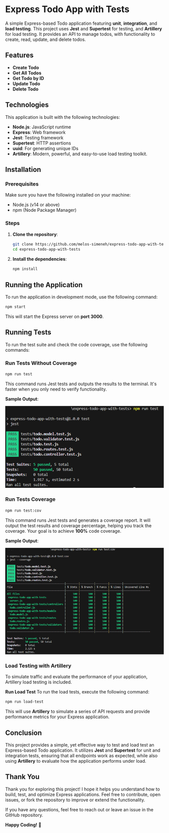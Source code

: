 # Express Todo App with Tests

A simple Express-based Todo application featuring **unit**, **integration**, and **load testing**. This project uses **Jest** and **Supertest** for testing, and **Artillery** for load testing. It provides an API to manage todos, with functionality to create, read, update, and delete todos.

## Features

- **Create Todo**
- **Get All Todos**
- **Get Todo by ID**
- **Update Todo**
- **Delete Todo**

## Technologies

This application is built with the following technologies:

- **Node.js**: JavaScript runtime
- **Express**: Web framework
- **Jest**: Testing framework
- **Supertest**: HTTP assertions
- **uuid**: For generating unique IDs
- **Artillery**: Modern, powerful, and easy-to-use load testing toolkit.

## Installation

### Prerequisites

Make sure you have the following installed on your machine:

- Node.js (v14 or above)
- npm (Node Package Manager)

### Steps

1. **Clone the repository**:

    ```bash
    git clone https://github.com/melos-simeneh/express-todo-app-with-tests.git
    cd express-todo-app-with-tests
    ```

2. **Install the dependencies**:

    ```bash
    npm install
    ```

## Running the Application

To run the application in development mode, use the following command:

```bash
npm start
```

This will start the Express server on **port 3000**.

## Running Tests

To run the test suite and check the code coverage, use the following commands:

### Run Tests Without Coverage

```bash
npm run test
```

This command runs Jest tests and outputs the results to the terminal. It's faster when you only need to verify functionality.

**Sample Output**:

![Test Output](./test_ouput.png)

### Run Tests Coverage

```bash
npm run test:cov
```

This command runs Jest tests and generates a coverage report. It will output the test results and coverage percentage, helping you track the coverage. Your goal is to achieve **100%** code coverage.

**Sample Output**:

![Coverage Test Output](./coverage_test_ouput.png)

### Load Testing with Artillery

To simulate traffic and evaluate the performance of your application, Artillery load testing is included.

**Run Load Test**
To run the load tests, execute the following command:

```bash
npm run load-test
```

This will use **Artillery** to simulate a series of API requests and provide performance metrics for your Express application.

## Conclusion

This project provides a simple, yet effective way to test and load test an Express-based Todo application. It utilizes **Jest** and **Supertest** for unit and integration tests, ensuring that all endpoints work as expected, while also using **Artillery** to evaluate how the application performs under load.

## Thank You

Thank you for exploring this project! I hope it helps you understand how to build, test, and optimize Express applications. Feel free to contribute, open issues, or fork the repository to improve or extend the functionality.

If you have any questions, feel free to reach out or leave an issue in the GitHub repository.

**Happy Coding!** 🎉
